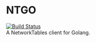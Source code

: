 NTGO
====
[![Build Status](https://travis-ci.org/HowardStark/ntgo.svg?branch=master)](https://travis-ci.org/HowardStark/ntgo)  
A NetworkTables client for Golang.


